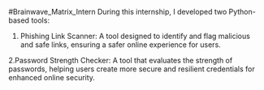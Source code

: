 #Brainwave_Matrix_Intern
During this internship, I developed two Python-based tools:

1. Phishing Link Scanner: A tool designed to identify and flag malicious and safe links, ensuring a safer online experience for users.

2.Password Strength Checker: A tool that evaluates the strength of passwords, helping users create more secure and resilient credentials for enhanced online security.
